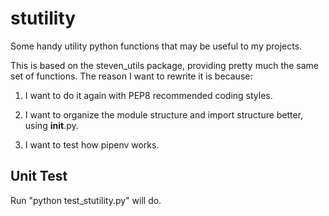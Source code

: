 # stutility
Some handy utility python functions that may be useful to my projects.

This is based on the steven_utils package, providing pretty much the same set of functions. The reason I want to rewrite it is because:

1. I want to do it again with PEP8 recommended coding styles.

2. I want to organize the module structure and import structure better, using __init__.py.

3. I want to test how pipenv works.


## Unit Test
Run "python test_stutility.py" will do.
